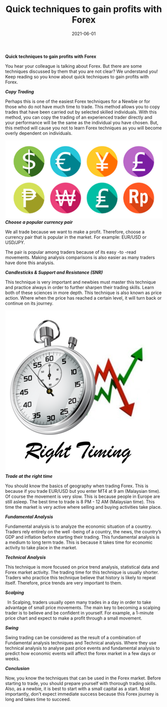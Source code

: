 ﻿---
title: Quick techniques to gain profits with Forex
date: 2021-06-01
description: I am a description of a great article
img: /images/article/Quick-techniques-to-gain-profits-with-Forex.png
alt: Quick techniques to gain profits with Forex
tags: 
  - Hashtag 1
  - Hashtag 2
  - Hashtag 3
  - Hashtag 4
  - Hashtag 5
  - Hashtag 6
---
**Quick techniques to gain profits with Forex**

You hear your colleague is talking about Forex. But there are some techniques discussed by them that you are not clear? We understand you! Keep reading so you know about quick techniques to gain profits with Forex.

***Copy Trading***

Perhaps this is one of the easiest Forex techniques for a Newbie or for those who do not have much time to trade. This method allows you to copy trades that have been carried out by selected skilled individuals. With this method, you can copy the trading of an experienced trader directly and your performance will be the same as the individual you have chosen. But, this method will cause you not to learn Forex techniques as you will become overly dependent on individuals.








![](/images/article/Quick-techniques-to-gain-profits-with-Forex/1.png)
***Choose a popular currency pair***

We all trade because we want to make a profit. Therefore, choose a currency pair that is popular in the market. For example: EUR/USD or USD/JPY.

The pair is popular among traders because of its easy -to -read movements. Making analysis comparisons is also easier as many traders have done this analysis.

***Candlesticks & Support and Resistance (SNR)***

This technique is very important and newbies must master this technique and practice always in order to further sharpen their trading skills. Learn both of these sciences in more depth. This technique is also known as price action. Where when the price has reached a certain level, it will turn back or continue on its journey.









![](/images/article/Quick-techniques-to-gain-profits-with-Forex/2.png)
***Trade at the right time***

You should know the basics of geography when trading Forex. This is because if you trade EUR/USD but you enter MT4 at 9 am (Malaysian time). Of course the movement is very slow. This is because people in Europe are still asleep. The best time to trade is 8 PM - 12 AM (Malaysian time). This time the market is very active where selling and buying activities take place.



***Fundamental Analysis***

Fundamental analysis is to analyze the economic situation of a country. Traders rely entirely on the well -being of a country, the news, the country’s GDP and inflation before starting their trading. This fundamental analysis is a medium to long term trade. This is because it takes time for economic activity to take place in the market.

***Technical Analysis***

This technique is more focused on price trend analysis, statistical data and Forex market activity. The trading time for this technique is usually shorter. Traders who practice this technique believe that history is likely to repeat itself. Therefore, price trends are very important to them.

***Scalping***

` `In Scalping, traders usually open many trades in a day in order to take advantage of small price movements. The main key to becoming a scalping trader is to believe and be confident in yourself. For example, a 1-minute price chart and expect to make a profit through a small movement.

***Swing***

Swing trading can be considered as the result of a combination of Fundamental analysis techniques and Technical analysis. Where they use technical analysis to analyse past price events and fundamental analysis to predict how economic events will affect the forex market in a few days or weeks.

***Conclusion***

Now, you know the techniques that can be used in the Forex market. Before starting to trade, you should prepare yourself with thorough trading skills. Also, as a newbie, it is best to start with a small capital as a start. Most importantly, don’t expect immediate success because this Forex journey is long and takes time to succeed.

